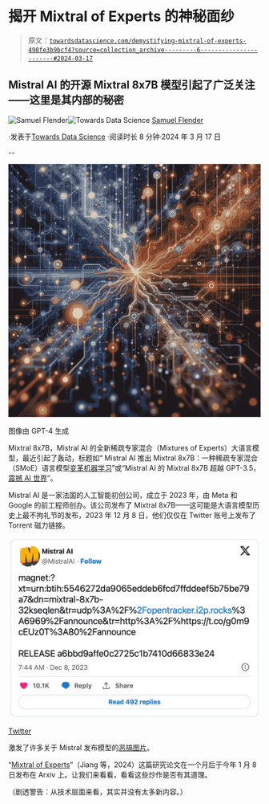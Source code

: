 # 揭开 Mixtral of Experts 的神秘面纱

> 原文：[`towardsdatascience.com/demystifying-mixtral-of-experts-498fe3b9bcf4?source=collection_archive---------6-----------------------#2024-03-17`](https://towardsdatascience.com/demystifying-mixtral-of-experts-498fe3b9bcf4?source=collection_archive---------6-----------------------#2024-03-17)

## Mistral AI 的开源 Mixtral 8x7B 模型引起了广泛关注——这里是其内部的秘密

[](https://medium.com/@samuel.flender?source=post_page---byline--498fe3b9bcf4--------------------------------)![Samuel Flender](https://medium.com/@samuel.flender?source=post_page---byline--498fe3b9bcf4--------------------------------)[](https://towardsdatascience.com/?source=post_page---byline--498fe3b9bcf4--------------------------------)![Towards Data Science](https://towardsdatascience.com/?source=post_page---byline--498fe3b9bcf4--------------------------------) [Samuel Flender](https://medium.com/@samuel.flender?source=post_page---byline--498fe3b9bcf4--------------------------------)

·发表于[Towards Data Science](https://towardsdatascience.com/?source=post_page---byline--498fe3b9bcf4--------------------------------) ·阅读时长 8 分钟·2024 年 3 月 17 日

--

![](img/6605ae5832d4ad7db1465daf19756d34.png)

图像由 GPT-4 生成

Mixtral 8x7B，Mistral AI 的全新稀疏专家混合（Mixtures of Experts）大语言模型，最近引起了轰动，标题如“ Mistral AI 推出 Mixtral 8x7B：一种稀疏专家混合（SMoE）语言模型[变革机器学习](https://www.marktechpost.com/2024/01/14/mistral-ai-introduces-mixtral-8x7b-a-sparse-mixture-of-experts-smoe-language-model-transforming-machine-learning/)”或“Mistral AI 的 Mixtral 8x7B 超越 GPT-3.5，[震撼 AI 世界](https://dataconomy.com/2023/12/12/mistral-ais-mixtral-8x7b-surpasses-gpt-3-5-shaking-up-the-ai-world/)”。

Mistral AI 是一家法国的人工智能初创公司，成立于 2023 年，由 Meta 和 Google 的前工程师创办。该公司发布了 Mixtral 8x7B——这可能是大语言模型历史上最不拘礼节的发布，2023 年 12 月 8 日，他们仅仅在 Twitter 账号上发布了 Torrent 磁力链接。

![](img/4f13f3b1000158524267e15af4a59c7a.png)

[Twitter](https://publish.twitter.com/?query=https%3A%2F%2Ftwitter.com%2FMistralAI%2Fstatus%2F1733150512395038967&widget=Tweet)

激发了许多关于 Mistral 发布模型的[恶搞图片](https://substackcdn.com/image/fetch/f_auto,q_auto:good,fl_progressive:steep/https%3A%2F%2Fsubstack-post-media.s3.amazonaws.com%2Fpublic%2Fimages%2Fdf306820-a61f-48c8-84aa-a83598fe1320_500x341.png)。

“[Mixtral of Experts](https://arxiv.org/abs/2401.04088)”（Jiang 等，2024）这篇研究论文在一个月后于今年 1 月 8 日发布在 Arxiv 上。让我们来看看，看看这些炒作是否有其道理。

（剧透警告：从技术层面来看，其实并没有太多新内容。）
